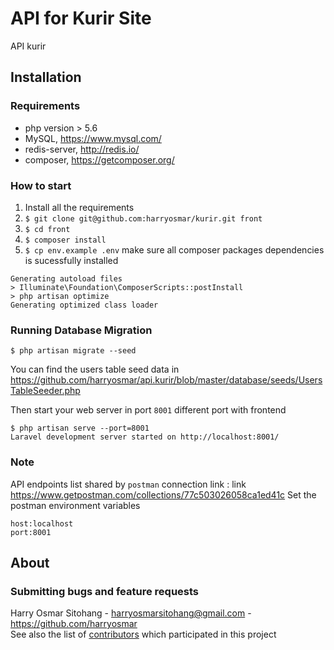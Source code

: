 # API for Kurir Site

API kurir

## Installation

### Requirements
- php version > 5.6
- MySQL, <https://www.mysql.com/>
- redis-server, <http://redis.io/>
- composer, <https://getcomposer.org/>

### How to start
1. Install all the requirements
2. `$ git clone git@github.com:harryosmar/kurir.git front`
3. `$ cd front`
4. `$ composer install`
5. `$ cp env.example .env`
make sure all composer packages dependencies is sucessfully installed
```
Generating autoload files
> Illuminate\Foundation\ComposerScripts::postInstall
> php artisan optimize
Generating optimized class loader
```

### Running Database Migration
```
$ php artisan migrate --seed
```
You can find the users table seed data in https://github.com/harryosmar/api.kurir/blob/master/database/seeds/UsersTableSeeder.php

Then start your web server in port `8001` different port with frontend
```
$ php artisan serve --port=8001
Laravel development server started on http://localhost:8001/
```

### Note
API endpoints list shared by `postman` connection link : link https://www.getpostman.com/collections/77c503026058ca1ed41c
Set the postman environment variables
```
host:localhost
port:8001
```


## About

### Submitting bugs and feature requests
Harry Osmar Sitohang - <harryosmarsitohang@gmail.com> - <https://github.com/harryosmar><br />
See also the list of [contributors](https://github.com/onolinus/ApiSurveyOnline/contributors) which participated in this project